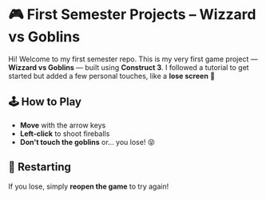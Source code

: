 # 🎮 First Semester Projects – Wizzard vs Goblins

Hi! Welcome to my first semester repo.
This is my very first game project — **Wizzard vs Goblins** — built using **Construct 3**.
I followed a tutorial to get started but added a few personal touches, like a **lose screen** 🎉

## 🕹️ How to Play

* **Move** with the arrow keys
* **Left-click** to shoot fireballs
* **Don't touch the goblins** or... you lose! 😝

## 🔁 Restarting

If you lose, simply **reopen the game** to try again!
